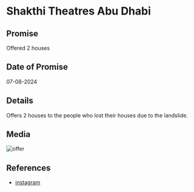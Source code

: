 # Shakthi Theatres Abu Dhabi

## Promise

Offered 2 houses

## Date of Promise

07-08-2024

## Details

Offers 2 houses to the people who lost their houses due to the landslide.

## Media

![offer](https://web.archive.org/web/20240812092709/https://scontent-atl3-2.cdninstagram.com/v/t51.29350-15/454339792_875886527779729_7907280909706009384_n.jpg?stp=dst-jpg_e35&efg=eyJ2ZW5jb2RlX3RhZyI6ImltYWdlX3VybGdlbi4xMTUyeDE0NDAuc2RyLmYyOTM1MCJ9&_nc_ht=scontent-atl3-2.cdninstagram.com&_nc_cat=101&_nc_ohc=mZ4BJrtYmp0Q7kNvgHNZ1lk&edm=APs17CUBAAAA&ccb=7-5&ig_cache_key=MzQyODgzMTQ4OTA2MzM2NzQyMg%3D%3D.2-ccb7-5&oh=00_AYD2sWLl-gsUeUa286Y2FyWcPuQaRLN4BoJjP_tiuBY0bQ&oe=66BF7822&_nc_sid=10d13b)

## References

- [instagram](https://www.instagram.com/sakthiauh/p/C-VqBKUS7L-/?utm_source=ig_web_copy_link&igsh=MzRlODBiNWFlZA==)

